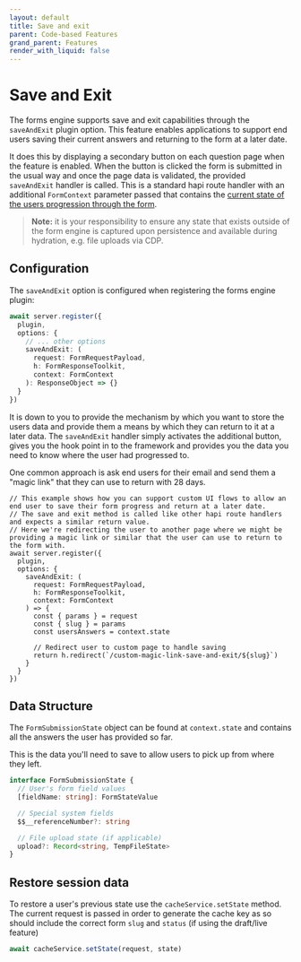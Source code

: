 ```yaml
---
layout: default
title: Save and exit
parent: Code-based Features
grand_parent: Features
render_with_liquid: false
---
```


# Save and Exit

The forms engine supports save and exit capabilities through the `saveAndExit` plugin option. This feature enables applications to support end users saving their current answers and returning to the form at a later date.

It does this by displaying a secondary button on each question page when the feature is enabled. When the button is clicked the form is submitted in the usual way and once the page data is validated, the provided `saveAndExit` handler is called. This is a standard hapi route handler with an additional `FormContext` parameter passed that contains the [current state of the users progression through the form](../../REQUEST_LIFECYCLE.md).

> **Note:** it is your responsibility to ensure any state that exists outside of the form engine is captured upon persistence and available during hydration, e.g. file uploads via CDP.

## Configuration

The `saveAndExit` option is configured when registering the forms engine plugin:

```ts
await server.register({
  plugin,
  options: {
    // ... other options
    saveAndExit: (
      request: FormRequestPayload,
      h: FormResponseToolkit,
      context: FormContext
    ): ResponseObject => {}
  }
})
```

It is down to you to provide the mechanism by which you want to store the users data and provide them a means by which they can return to it at a later data. The `saveAndExit` handler simply activates the additional button, gives you the hook point in to the framework and provides you the data you need to know where the user had progressed to.

One common approach is ask end users for their email and send them a "magic link" that they can use to return with 28 days.

```
// This example shows how you can support custom UI flows to allow an end user to save their form progress and return at a later date.
// The save and exit method is called like other hapi route handlers and expects a similar return value.
// Here we're redirecting the user to another page where we might be providing a magic link or similar that the user can use to return to the form with.
await server.register({
  plugin,
  options: {
    saveAndExit: (
      request: FormRequestPayload,
      h: FormResponseToolkit,
      context: FormContext
    ) => {
      const { params } = request
      const { slug } = params
      const usersAnswers = context.state

      // Redirect user to custom page to handle saving
      return h.redirect(`/custom-magic-link-save-and-exit/${slug}`)
    }
  }
})
```

## Data Structure

The `FormSubmissionState` object can be found at `context.state` and contains all the answers the user has provided so far.

This is the data you'll need to save to allow users to pick up from where they left.

```typescript
interface FormSubmissionState {
  // User's form field values
  [fieldName: string]: FormStateValue

  // Special system fields
  $$__referenceNumber?: string

  // File upload state (if applicable)
  upload?: Record<string, TempFileState>
}
```

## Restore session data

To restore a user's previous state use the `cacheService.setState` method.
The current request is passed in order to generate the cache key as so should include the correct form `slug` and `status` (if using the draft/live feature)

```js
await cacheService.setState(request, state)
```
